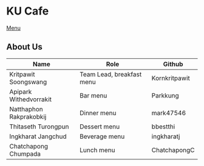 # KU Cafe

[Menu](menu.md)

## About Us

| Name                    | Role                      | Github        |
| ----------------------- | ------------------------- | ------------- |
| Kritpawit Soongswang    | Team Lead, breakfast menu | Kornkritpawit |
| Apipark Withedvorrakit  | Bar menu                | Parkkung      |
| Natthaphon Rakprakobkij | Dinner menu               | mark47546     |
| Thitaseth Turongpun     | Dessert menu              | bbestthi      |
| Ingkharat Jangchud      | Beverage menu             | ingkharatj    |
| Chatchapong Chumpada      |Lunch menu               | ChatchapongC|